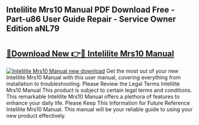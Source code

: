 ## Intelilite Mrs10 Manual PDF Download Free - Part-u86 User Guide Repair - Service Owner Edition aNL79

# <h2><a href="http://cf2708.oget.top/?id=Intelilite+Mrs10+Manual">🔗Download New 👉🔴 Intelilite Mrs10 Manual</a></h2>

[![Intelilite Mrs10 Manual new download](https://i.imgur.com/5g1atiW.png)](http://cf2708.oget.top/?id=Intelilite+Mrs10+Manual)
Get the most out of your new Intelilite Mrs10 Manual with this user manual, covering everything from installation to troubleshooting. Please Review the Legal Terms Intelilite Mrs10 Manual This product is subject to certain legal terms and conditions. This remarkable Intelilite Mrs10 Manual offers a plethora of features to enhance your daily life. Please Keep This Information for Future Reference Intelilite Mrs10 Manual. This manual will be your reliable guide to using your new product effectively.
